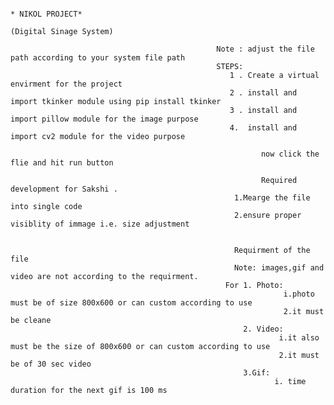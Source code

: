                                                                                      * NIKOL PROJECT*
                                                                                 (Digital Sinage System)

                                                  Note : adjust the file path according to your system file path
                                                  STEPS:
                                                     1 . Create a virtual envirment for the project 
                                                     2 . install and import tkinker module using pip install tkinker
                                                     3 . install and import pillow module for the image purpose
                                                     4.  install and import cv2 module for the video purpose
                                                     
                                                            now click the flie and hit run button 

                                                            Required development for Sakshi .
                                                      1.Mearge the file into single code 
                                                      2.ensure proper visiblity of immage i.e. size adjustment


                                                      Requirment of the file 
                                                      Note: images,gif and video are not according to the requirment. 
                                                    For 1. Photo:
                                                                 i.photo must be of size 800x600 or can custom according to use
                                                                 2.it must be cleane 
                                                        2. Video:
                                                                i.it also must be the size of 800x600 or can custom according to use 
                                                                2.it must be of 30 sec video 
                                                        3.Gif:
                                                               i. time duration for the next gif is 100 ms
                                                     

